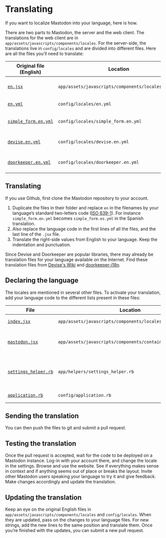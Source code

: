Translating
===========

If you want to localize Mastodon into your language, here is how.

There are two parts to Mastodon, the server and the web client. The translations for the web client are in `app/assets/javascripts/components/locales`. For the server-side, the translations live in `config/locales` and are divided into different files. Here are all the files you’ll need to translate:

| Original file (English) | Location | Description |
|---|---|---|
| [`en.jsx`](https://github.com/tootsuite/mastodon/blob/master/app/assets/javascripts/components/locales/en.jsx) | `app/assets/javascripts/components/locales/en.jsx` | Strings for the web client |
| [`en.yml`](https://github.com/tootsuite/mastodon/blob/master/config/locales/en.yml) | `config/locales/en.yml` | Strings for general use |
| [`simple_form.en.yml`](https://github.com/tootsuite/mastodon/blob/master/config/locales/simple_form.en.yml) | `config/locales/simple_form.en.yml` | Strings for the settings area |
| [`devise.en.yml`](https://github.com/tootsuite/mastodon/blob/master/config/locales/devise.en.yml) | `config/locales/devise.en.yml` | Generic strings for Devise |
| [`doorkeeper.en.yml`](https://github.com/tootsuite/mastodon/blob/master/config/locales/doorkeeper.en.yml) | `config/locales/doorkeeper.en.yml` | Generic strings for Doorkeeper |

## Translating

If you use Github, first clone the Mastodon repository to your account.

1. Duplicate the files in their folder and replace `en` in the filenames by your language’s standard two-letters code ([ISO 639-1](https://en.wikipedia.org/wiki/List_of_ISO_639-1_codes)).
   For instance `simple_form.en.yml` becomes `simple_form.es.yml` in the Spanish translation.
2. Also replace the language code in the first lines of all the files, and the last line of the `.jsx` file.
3. Translate the right-side values from English to your language. Keep the indentation and punctuation.

Since Devise and Doorkeeper are popular libraries, there may already be translation files for your language available on the Internet. Find these translation files from [Devise's Wiki](https://github.com/plataformatec/devise/wiki/I18n) and [doorkeeper-i18n](https://github.com/doorkeeper-gem/doorkeeper-i18n).

## Declaring the language

The locales are mentioned in several other files. To activate your translation, add your language code to the different lists present in these files:

| File | Location | Comment |
|---|---|---|
| [`index.jsx`](https://github.com/tootsuite/mastodon/blob/master/app/assets/javascripts/components/locales/index.jsx) | `app/assets/javascripts/components/locales/index.jsx` | 2 lines to add |
|[`mastodon.jsx`](https://github.com/tootsuite/mastodon/blob/master/app/assets/javascripts/components/containers/mastodon.jsx) | `app/assets/javascripts/components/containers/mastodon.jsx` | 1 line to add + 1 list to complete |
| [`settings_helper.rb`](https://github.com/tootsuite/mastodon/blob/master/app/helpers/settings_helper.rb) | `app/helpers/settings_helper.rb` | 1 line to add + your language’s name |
| [`application.rb`](https://github.com/tootsuite/mastodon/blob/master/config/application.rb) | `config/application.rb` | 1 list to complete |

## Sending the translation

You can then push the files to git and submit a pull request.

## Testing the translation

Once the pull request is accepted, wait for the code to be deployed on a Mastodon instance. Log-in with your account there, and change the locale in the settings. Browse and use the website. See if everything makes sense in context and if anything seems out of place or breaks the layout. Invite other Mastodon users speaking your language to try it and give feedback. Make changes accordingly and update the translation.

## Updating the translation

Keep an eye on the original English files in `app/assets/javascripts/components/locales` and `config/locales`. When they are updated, pass on the changes to your language files. For new strings, add the new lines to the same position and translate them. Once you’re finished with the updates, you can submit a new pull request.
